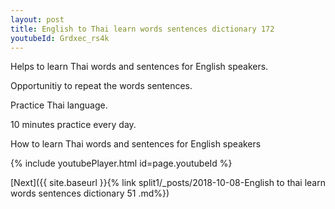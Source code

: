 ```yaml
---
layout: post
title: English to Thai learn words sentences dictionary 172 
youtubeId: Grdxec_rs4k
---
```

 
 
Helps to learn Thai words and sentences for English speakers.

Opportunitiy to repeat the words sentences. 

Practice Thai language. 
 
10 minutes practice every day. 
 
How to learn Thai words and sentences for English speakers 
 
{% include youtubePlayer.html id=page.youtubeId %}
 
 
[Next]({{ site.baseurl }}{% link  split1/_posts/2018-10-08-English to thai learn words sentences dictionary 51 .md%})
 
